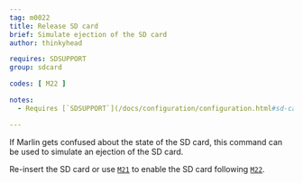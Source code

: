 ```yaml
---
tag: m0022
title: Release SD card
brief: Simulate ejection of the SD card
author: thinkyhead

requires: SDSUPPORT
group: sdcard

codes: [ M22 ]

notes:
  - Requires [`SDSUPPORT`](/docs/configuration/configuration.html#sd-card)

---
```


If Marlin gets confused about the state of the SD card, this command can be used to simulate an ejection of the SD card.

Re-insert the SD card or use [`M21`](/docs/gcode/M021.html) to enable the SD card following [`M22`](/docs/gcode/M022.html).
